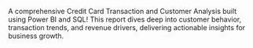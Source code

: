 A comprehensive Credit Card Transaction and Customer Analysis built using Power BI and SQL! This report dives deep into customer behavior, transaction trends, and revenue drivers, delivering actionable insights for business growth.
